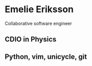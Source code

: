 # Emelie Eriksson

Collaborative software engineer

## CDIO in Physics

## Python, vim, unicycle, git
